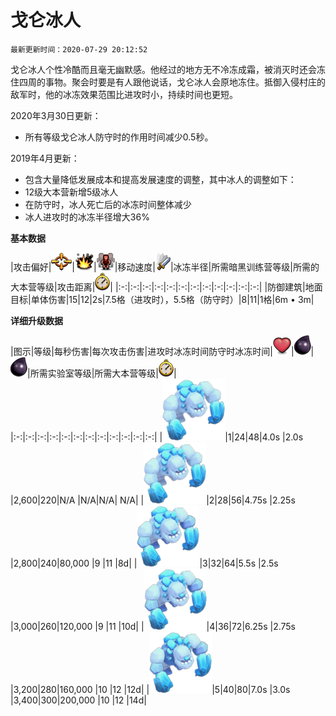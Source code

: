 # 戈仑冰人

`最新更新时间：2020-07-29 20:12:52`

戈仑冰人个性冷酷而且毫无幽默感。他经过的地方无不冷冻成霜，被消灭时还会冻住四周的事物。聚会时要是有人跟他说话，戈仑冰人会原地冻住。抵御入侵村庄的敌军时，他的冰冻效果范围比进攻时小，持续时间也更短。


2020年3月30日更新：
- 所有等级戈仑冰人防守时的作用时间减少0.5秒。

2019年4月更新：
- 包含大量降低发展成本和提高发展速度的调整，其中冰人的调整如下：
- 12级大本营新增5级冰人
- 在防守时，冰人死亡后的冰冻时间整体减少
- 冰人进攻时的冰冻半径增大36%

**基本数据**

|攻击偏好|![目标](/wiki/Other/Target.png "目标")|![攻击类型](/wiki/Other/AttackType.png "攻击类型")|![人口](/wiki/Other/Troops.png "人口")|移动速度|![攻击速度](/wiki/Other/Attack.png "攻击速度")|冰冻半径|所需暗黑训练营等级|所需的大本营等级|攻击距离|![训练时间](/wiki/Other/Clock.png "训练时间")|
|:-:|:-:|:-:|:-:|:-:|:-:|:-:|:-:|:-:|:-:|:-:|:-:|
|防御建筑|地面目标|单体伤害|15|12|2s|7.5格（进攻时），5.5格（防守时）|8|11|1格|6m • 3m|



**详细升级数据**

|图示|等级|每秒伤害|每次攻击伤害|进攻时冰冻时间防守时冰冻时间|![生命值](/wiki/Other/Heart.png "生命值")|![建造所需资源](/wiki/Other/Dark_Elixir.png "建造所需资源")|![升级所需资源](/wiki/Other/Dark_Elixir.png "升级所需资源")|所需实验室等级|所需大本营等级|![升级所需时间](/wiki/Other/Clock.png "升级所需时间")|
|:-:|:-:|:-:|:-:|:-:|:-:|:-:|:-:|:-:|:-:|:-:|:-:|
|![Ice Golem](/wiki/Troops/HomeVillage/IceGolem/Lv1-2.png)|1|24|48|4.0s	|2.0s	|2,600|220|N/A  	|N/A|N/A|	N/A|
|![Ice Golem](/wiki/Troops/HomeVillage/IceGolem/Lv1-2.png)|2|28|56|4.75s	|2.25s	|2,800|240|80,000	|9	|11	|8d|
|![Ice Golem](/wiki/Troops/HomeVillage/IceGolem/Lv3-4.png)|3|32|64|5.5s	|2.5s	|3,000|260|120,000	|9	|11	|10d|
|![Ice Golem](/wiki/Troops/HomeVillage/IceGolem/Lv3-4.png)|4|36|72|6.25s	|2.75s	|3,200|280|160,000	|10	|12	|12d|
|![Ice Golem](/wiki/Troops/HomeVillage/IceGolem/Lv5.png)|5|40|80|7.0s	|3.0s	|3,400|300|200,000	|10	|12	|14d|